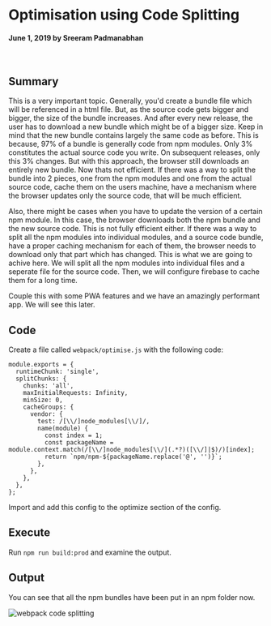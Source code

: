 # Optimisation using Code Splitting

#### June 1, 2019 by Sreeram Padmanabhan

&nbsp;

## Summary

This is a very important topic. Generally, you'd create a bundle file which will be referenced in a html file. But, as the source code gets bigger and bigger, the size of the bundle increases. And after every new release, the user has to download a new bundle which might be of a bigger size. Keep in mind that the new bundle contains largely the same code as before. This is because, 97% of a bundle is generally code from npm modules. Only 3% constitutes the actual source code you write. On subsequent releases, only this 3% changes. But with this approach, the browser still downloads an entirely new bundle. Now thats not efficient. If there was a way to split the bundle into 2 pieces, one from the npm modules and one from the actual source code, cache them on the users machine, have a mechanism where the browser updates only the source code, that will be much efficient.

Also, there might be cases when you have to update the version of a certain npm module. In this case, the browser downloads both the npm bundle and the new source code. This is not fully efficient either. If there was a way to split all the npm modules into individual modules, and a source code bundle, have a proper caching mechanism for each of them, the browser needs to download only that part which has changed. This is what we are going to achive here. We will split all the npm modules into individual files and a seperate file for the source code. Then, we will configure firebase to cache them for a long time.

Couple this with some PWA features and we have an amazingly performant app. We will see this later.

## Code

Create a file called `webpack/optimise.js` with the following code:

    module.exports = {
      runtimeChunk: 'single',
      splitChunks: {
        chunks: 'all',
        maxInitialRequests: Infinity,
        minSize: 0,
        cacheGroups: {
          vendor: {
            test: /[\\/]node_modules[\\/]/,
            name(module) {
              const index = 1;
              const packageName = module.context.match(/[\\/]node_modules[\\/](.*?)([\\/]|$)/)[index];
              return `npm/npm-${packageName.replace('@', '')}`;
            },
          },
        },
      },
    };

Import and add this config to the optimize section of the config.

## Execute

Run `npm run build:prod` and examine the output.

## Output

You can see that all the npm bundles have been put in an npm folder now.

![webpack code splitting](/img/webpack-code-splitting.jpg "webpack code splitting")
